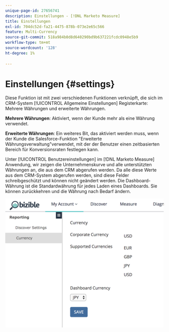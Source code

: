```yaml
---
unique-page-id: 27656741
description: Einstellungen - [!DNL Marketo Measure]
title: Einstellungen
exl-id: 704dc52d-fa21-4475-878b-073e2e65c566
feature: Multi-Currency
source-git-commit: 518a984b0d8d640290bd9b637221fcdc0948e5b9
workflow-type: tm+mt
source-wordcount: '128'
ht-degree: 1%

---
```


# Einstellungen {#settings}

Diese Funktion ist mit zwei verschiedenen Funktionen verknüpft, die sich im CRM-System [!UICONTROL Allgemeine Einstellungen] Registerkarte: Mehrere Währungen und erweiterte Währungen.

**Mehrere Währungen**: Aktiviert, wenn der Kunde mehr als eine Währung verwendet.

**Erweiterte Währungen**: Ein weiteres Bit, das aktiviert werden muss, wenn der Kunde die Salesforce-Funktion &quot;Erweiterte Währungsverwaltung&quot;verwendet, mit der der Benutzer einen zeitbasierten Bereich für Konversionsraten festlegen kann.

Unter [!UICONTROL Benutzereinstellungen] im [!DNL Marketo Measure] Anwendung, wir zeigen die Unternehmenskurve und alle unterstützten Währungen an, die aus dem CRM abgerufen werden. Da alle diese Werte aus dem CRM-System abgerufen werden, sind diese Felder schreibgeschützt und können nicht geändert werden. Die Dashboard-Währung ist die Standardwährung für jedes Laden eines Dashboards. Sie können zurückkehren und die Währung nach Bedarf ändern.

![](assets/one-1.png)
